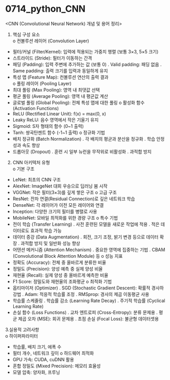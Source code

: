 # 0714_python_CNN
<CNN (Convolutional Neural Network) 개념 및 용어 정리>  
1. 핵심 구성 요소  
o 컨볼루션 레이어 (Convolution Layer)  
- 필터/커널 (Filter/Kernel): 입력에 적용되는 가중치 행렬 (보통 3×3, 5×5 크기)
- 스트라이드 (Stride): 필터가 이동하는 간격
- 패딩 (Padding): 입력 주변에 추가하는 값 (보통 0)
  . Valid padding: 패딩 없음
  . Same padding: 출력 크기를 입력과 동일하게 유지
- 특성 맵 (Feature Map): 컨볼루션 연산의 출력 결과  
o 풀링 레이어 (Pooling Layer)  
- 최대 풀링 (Max Pooling): 영역 내 최댓값 선택
- 평균 풀링 (Average Pooling): 영역 내 평균값 계산
- 글로벌 풀링 (Global Pooling): 전체 특성 맵에 대한 풀링
o 활성화 함수 (Activation Functions)  
- ReLU (Rectified Linear Unit): f(x) = max(0, x)  
- Leaky ReLU: 음수 영역에서 작은 기울기 유지
- Sigmoid: S자 형태의 함수 (0~1 출력)
- Tanh: 쌍곡탄젠트 함수 (-1~1 출력)
o 정규화 기법  
- 배치 정규화 (Batch Normalization)
  . 각 배치의 평균과 분산을 정규화
  . 학습 안정성과 속도 향상
-  드롭아웃 (Dropout)
  . 훈련 시 일부 뉴런을 무작위로 비활성화
  . 과적합 방지
   
2. CNN 아키텍처 유형  
o 기본 구조  
- LeNet: 최초의 CNN 구조
- AlexNet: ImageNet 대회 우승으로 딥러닝 붐 시작
- VGGNet: 작은 필터(3×3)를 깊게 쌓은 구조
o 고급 구조  
- ResNet: 잔차 연결(Residual Connection)로 깊은 네트워크 학습
- DenseNet: 각 레이어가 이전 모든 레이어와 연결
- Inception: 다양한 크기의 필터를 병렬로 사용
- MobileNet: 모바일 최적화를 위한 경량 구조
o 특수 기법  
- 전이 학습 (Transfer Learning)
  . 사전 훈련된 모델을 새로운 작업에 적용
  . 적은 데이터로도 효과적 학습 가능
- 데이터 증강 (Data Augmentation)
  . 회전, 크기 조정, 밝기 변경 등으로 데이터 확장
  . 과적합 방지 및 일반화 성능 향상
- 어텐션 메커니즘 (Attention Mechanism)
  . 중요한 영역에 집중하는 기법
  . CBAM (Convolutional Block Attention Module) 등
o 성능 지표  
- 정확도 (Accuracy): 전체 중 올바르게 분류한 비율
- 정밀도 (Precision): 양성 예측 중 실제 양성 비율
- 재현율 (Recall): 실제 양성 중 올바르게 예측한 비율
- F1 Score: 정밀도와 재현율의 조화평균
o 최적화 기법  
- 옵티마이저 (Optimizer)
  . SGD (Stochastic Gradient Descent): 확률적 경사하강법
  . Adam: 적응적 학습률 조정
  . RMSprop: 경사의 제곱 이동평균 사용
- 학습률 스케줄링
  . 학습률 감소 (Learning Rate Decay)
  . 주기적 학습률 (Cyclical Learning Rate)
- 손실 함수 (Loss Functions)
  . 교차 엔트로피 (Cross-Entropy): 분류 문제용
  . 평균 제곱 오차 (MSE): 회귀 문제용
  . 초점 손실 (Focal Loss): 불균형 데이터셋용
  
3.실용적 고려사항  
o 하이퍼파라미터  
- 학습률, 배치 크기, 에폭 수
- 필터 개수, 네트워크 깊이
o 하드웨어 최적화  
- GPU 가속: CUDA, cuDNN 활용
- 혼합 정밀도 (Mixed Precision): 메모리 효율성
- 모델 압축: 양자화, 프루닝
